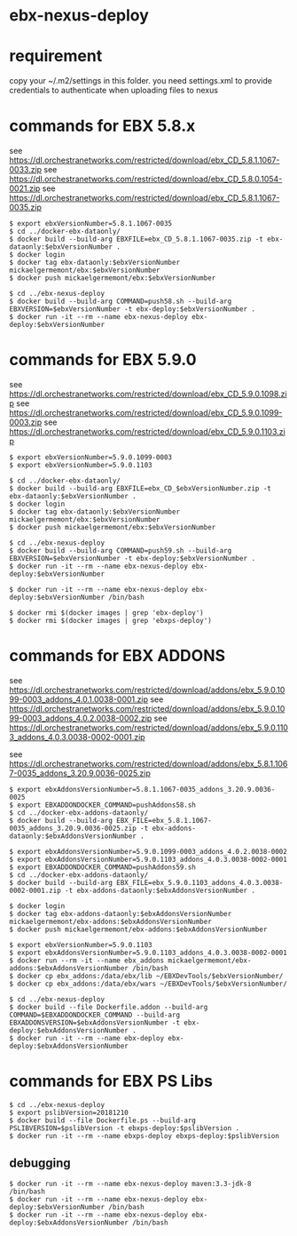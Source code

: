 # ebx-nexus-deploy

# requirement

copy your ~/.m2/settings in this folder. you need settings.xml to provide credentials to authenticate when uploading files to nexus

# commands for EBX 5.8.x

see https://dl.orchestranetworks.com/restricted/download/ebx_CD_5.8.1.1067-0033.zip
see https://dl.orchestranetworks.com/restricted/download/ebx_CD_5.8.0.1054-0021.zip
see https://dl.orchestranetworks.com/restricted/download/ebx_CD_5.8.1.1067-0035.zip

```
$ export ebxVersionNumber=5.8.1.1067-0035
$ cd ../docker-ebx-dataonly/
$ docker build --build-arg EBXFILE=ebx_CD_5.8.1.1067-0035.zip -t ebx-dataonly:$ebxVersionNumber .
$ docker login
$ docker tag ebx-dataonly:$ebxVersionNumber mickaelgermemont/ebx:$ebxVersionNumber
$ docker push mickaelgermemont/ebx:$ebxVersionNumber

$ cd ../ebx-nexus-deploy
$ docker build --build-arg COMMAND=push58.sh --build-arg EBXVERSION=$ebxVersionNumber -t ebx-deploy:$ebxVersionNumber .
$ docker run -it --rm --name ebx-nexus-deploy ebx-deploy:$ebxVersionNumber
```

# commands for EBX 5.9.0

see https://dl.orchestranetworks.com/restricted/download/ebx_CD_5.9.0.1098.zip
see https://dl.orchestranetworks.com/restricted/download/ebx_CD_5.9.0.1099-0003.zip
see https://dl.orchestranetworks.com/restricted/download/ebx_CD_5.9.0.1103.zip

```
$ export ebxVersionNumber=5.9.0.1099-0003
$ export ebxVersionNumber=5.9.0.1103

$ cd ../docker-ebx-dataonly/
$ docker build --build-arg EBXFILE=ebx_CD_$ebxVersionNumber.zip -t ebx-dataonly:$ebxVersionNumber .
$ docker login
$ docker tag ebx-dataonly:$ebxVersionNumber mickaelgermemont/ebx:$ebxVersionNumber
$ docker push mickaelgermemont/ebx:$ebxVersionNumber

$ cd ../ebx-nexus-deploy
$ docker build --build-arg COMMAND=push59.sh --build-arg EBXVERSION=$ebxVersionNumber -t ebx-deploy:$ebxVersionNumber .
$ docker run -it --rm --name ebx-nexus-deploy ebx-deploy:$ebxVersionNumber

$ docker run -it --rm --name ebx-nexus-deploy ebx-deploy:$ebxVersionNumber /bin/bash

$ docker rmi $(docker images | grep 'ebx-deploy')
$ docker rmi $(docker images | grep 'ebxps-deploy')
```

# commands for EBX ADDONS

see https://dl.orchestranetworks.com/restricted/download/addons/ebx_5.9.0.1099-0003_addons_4.0.1.0038-0001.zip
see https://dl.orchestranetworks.com/restricted/download/addons/ebx_5.9.0.1099-0003_addons_4.0.2.0038-0002.zip
see https://dl.orchestranetworks.com/restricted/download/addons/ebx_5.9.0.1103_addons_4.0.3.0038-0002-0001.zip

see https://dl.orchestranetworks.com/restricted/download/addons/ebx_5.8.1.1067-0035_addons_3.20.9.0036-0025.zip

```
$ export ebxAddonsVersionNumber=5.8.1.1067-0035_addons_3.20.9.0036-0025
$ export EBXADDONDOCKER_COMMAND=pushAddons58.sh
$ cd ../docker-ebx-addons-dataonly/
$ docker build --build-arg EBX_FILE=ebx_5.8.1.1067-0035_addons_3.20.9.0036-0025.zip -t ebx-addons-dataonly:$ebxAddonsVersionNumber .

$ export ebxAddonsVersionNumber=5.9.0.1099-0003_addons_4.0.2.0038-0002
$ export ebxAddonsVersionNumber=5.9.0.1103_addons_4.0.3.0038-0002-0001
$ export EBXADDONDOCKER_COMMAND=pushAddons59.sh
$ cd ../docker-ebx-addons-dataonly/
$ docker build --build-arg EBX_FILE=ebx_5.9.0.1103_addons_4.0.3.0038-0002-0001.zip -t ebx-addons-dataonly:$ebxAddonsVersionNumber .

$ docker login
$ docker tag ebx-addons-dataonly:$ebxAddonsVersionNumber mickaelgermemont/ebx-addons:$ebxAddonsVersionNumber
$ docker push mickaelgermemont/ebx-addons:$ebxAddonsVersionNumber

$ export ebxVersionNumber=5.9.0.1103
$ export ebxAddonsVersionNumber=5.9.0.1103_addons_4.0.3.0038-0002-0001
$ docker run --rm -it --name ebx_addons mickaelgermemont/ebx-addons:$ebxAddonsVersionNumber /bin/bash
$ docker cp ebx_addons:/data/ebx/lib ~/EBXDevTools/$ebxVersionNumber/
$ docker cp ebx_addons:/data/ebx/wars ~/EBXDevTools/$ebxVersionNumber/
```

```
$ cd ../ebx-nexus-deploy
$ docker build --file Dockerfile.addon --build-arg COMMAND=$EBXADDONDOCKER_COMMAND --build-arg EBXADDONSVERSION=$ebxAddonsVersionNumber -t ebx-deploy:$ebxAddonsVersionNumber .
$ docker run -it --rm --name ebx-deploy ebx-deploy:$ebxAddonsVersionNumber
```

# commands for EBX PS Libs

```
$ cd ../ebx-nexus-deploy
$ export pslibVersion=20181210
$ docker build --file Dockerfile.ps --build-arg PSLIBVERSION=$pslibVersion -t ebxps-deploy:$pslibVersion .
$ docker run -it --rm --name ebxps-deploy ebxps-deploy:$pslibVersion
```

## debugging

```
$ docker run -it --rm --name ebx-nexus-deploy maven:3.3-jdk-8 /bin/bash
$ docker run -it --rm --name ebx-nexus-deploy ebx-deploy:$ebxVersionNumber /bin/bash
$ docker run -it --rm --name ebx-nexus-deploy ebx-deploy:$ebxAddonsVersionNumber /bin/bash
```
